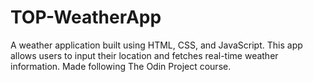 # TOP-WeatherApp

A weather application built using HTML, CSS, and JavaScript. This app allows users to input their location and fetches real-time weather information.
Made following The Odin Project course.